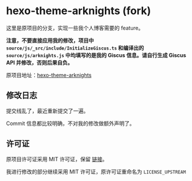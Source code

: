 # hexo-theme-arknights (fork)

这里是原项目的分支，实现一些我个人博客需要的 feature。

**注意，不要直接应用我的修改，项目中 `source/js/_src/include/InitializeGiscus.ts` 和编译出的 `source/js/arknights.js` 中均填写的是我的 Giscus 信息。请自行生成 Giscus API 并修改，否则后果自负。**

原项目地址：[hexo-theme-arknights](https://github.com/Yue-plus/hexo-theme-arknights)

## 修改日志

提交线乱了，最近重新提交了一遍。

Commit 信息都比较明确，不对我的修改做额外声明了。

## 许可证

原项目许可证采用 MIT 许可证，保留 [链接](https://github.com/Yue-plus/hexo-theme-arknights/blob/main/LICENSE)。

我进行修改的部分继续采用 MIT 许可证，原许可证重命名为 `LICENSE_UPSTREAM`
